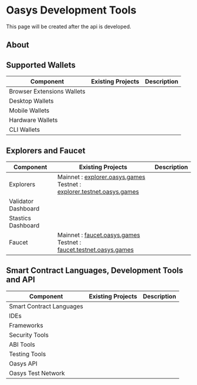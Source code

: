 ---
---

# Oasys Development Tools
This page will be created after the api is developed.

## About

## Supported Wallets
| Component | Existing Projects | Description |
|-----------|-------------------|----------------------------------|
| Browser Extensions Wallets | | |
| Desktop Wallets | | | 
| Mobile Wallets | | |
| Hardware Wallets | | |
| CLI Wallets | | |

## Explorers and Faucet
| Component | Existing Projects | Description |
|-----------|-------------------|----------------------------------|
| Explorers | Mainnet : [explorer.oasys.games](explorer.oasys.games) <br/> Testnet : [explorer.testnet.oasys.games](explorer.testnet.oasys.games) | |
| Validator Dashboard | | |
| Stastics Dashboard | | |
| Faucet | Mainnet : [faucet.oasys.games](faucet.oasys.games) <br/> Testnet : [faucet.testnet.oasys.games](faucet.testnet.oasys.games) | |

## Smart Contract Languages, Development Tools and API 
| Component | Existing Projects | Description |
|-----------|-------------------|----------------------------------|
| Smart Contract Languages |||
| IDEs |||
| Frameworks |||
| Security Tools |||
| ABI Tools |||
| Testing Tools |||
| Oasys API |||
| Oasys Test Network |||
